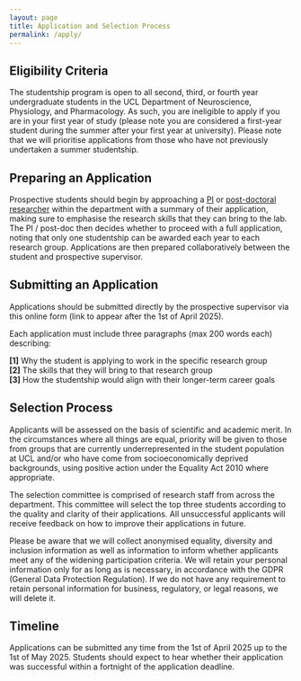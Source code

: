```yaml
---
layout: page
title: Application and Selection Process
permalink: /apply/
---
```


## Eligibility Criteria

The studentship program is open to all second, third, or fourth year undergraduate students in the UCL Department of Neuroscience, Physiology, and Pharmacology. As such, you are ineligible to apply if you are in your first year of study (please note you are considered a first-year student during the summer after your first year at university). Please note that we will prioritise applications from those who have not previously undertaken a summer studentship.

## Preparing an Application

Prospective students should begin by approaching a [PI](https://www.ucl.ac.uk/biosciences/neuroscience-physiology-and-pharmacology/academic-staff) or [post-doctoral researcher](https://www.ucl.ac.uk/biosciences/neuroscience-physiology-and-pharmacology/postdoctoral-researchers) within the department with a summary of their application, making sure to emphasise the research skills that they can bring to the lab. The PI / post-doc then decides whether to proceed with a full application, noting that only one studentship can be awarded each year to each research group. Applications are then prepared collaboratively between the student and prospective supervisor. 

## Submitting an Application

Applications should be submitted directly by the prospective supervisor via this online form (link to appear after the 1st of April 2025).

Each application must include three paragraphs (max 200 words each) describing:

<b>[1]</b> Why the student is applying to work in the specific research group  
<b>[2]</b> The skills that they will bring to that research group  
<b>[3]</b> How the studentship would align with their longer-term career goals  

## Selection Process

Applicants will be assessed on the basis of scientific and academic merit. In the circumstances where all things are equal, priority will be given to those from groups that are currently underrepresented in the student population at UCL and/or who have come from socioeconomically deprived backgrounds, using positive action under the Equality Act 2010 where appropriate.

The selection committee is comprised of research staff from across the department. This committee will select the top three students according to the quality and clarity of their applications. All unsuccessful applicants will receive feedback on how to improve their applications in future.

Please be aware that we will collect anonymised equality, diversity and inclusion information as well as information to inform whether applicants meet any of the widening participation criteria. We will retain your personal information only for as long as is necessary, in accordance with the GDPR (General Data Protection Regulation). If we do not have any requirement to retain personal information for business, regulatory, or legal reasons, we will delete it.

## Timeline

Applications can be submitted any time from the 1st of April 2025 up to the 1st of May 2025. Students should expect to hear whether their application was successful within a fortnight of the application deadline.
